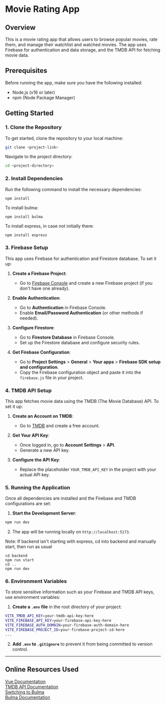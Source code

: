 # Movie Rating App

## Overview

This is a movie rating app that allows users to browse popular movies, rate them, and manage their watchlist and watched movies. The app uses Firebase for authentication and data storage, and the TMDB API for fetching movie data.

## Prerequisites

Before running the app, make sure you have the following installed:
- Node.js (v16 or later)
- npm (Node Package Manager)

## Getting Started

### 1. Clone the Repository

To get started, clone the repository to your local machine:

```bash
git clone <project-link>
```

Navigate to the project directory:

```bash
cd <project-directory>
```

### 2. Install Dependencies

Run the following command to install the necessary dependencies:

```bash
npm install
```

To install bulma: 

```
npm install bulma
```
To install express, in case not initially there: 

```
npm install express
```

### 3. Firebase Setup

This app uses Firebase for authentication and Firestore database. To set it up:

1. **Create a Firebase Project**:
   - Go to [Firebase Console](https://console.firebase.google.com/) and create a new Firebase project (if you don't have one already).

2. **Enable Authentication**:
   - Go to **Authentication** in Firebase Console.
   - Enable **Email/Password Authentication** (or other methods if needed).

3. **Configure Firestore**:
   - Go to **Firestore Database** in Firebase Console.
   - Set up the Firestore database and configure security rules.

4. **Get Firebase Configuration**:
   - Go to **Project Settings** > **General** > **Your apps** > **Firebase SDK setup and configuration**.
   - Copy the Firebase configuration object and paste it into the `firebase.js` file in your project.

### 4. TMDB API Setup

This app fetches movie data using the TMDB (The Movie Database) API. To set it up:

1. **Create an Account on TMDB**:
   - Go to [TMDB](https://www.themoviedb.org/) and create a free account.

2. **Get Your API Key**:
   - Once logged in, go to **Account Settings** > **API**.
   - Generate a new API key.

3. **Configure the API Key**:
   - Replace the placeholder `YOUR_TMDB_API_KEY` in the project with your actual API key.

### 5. Running the Application

Once all dependencies are installed and the Firebase and TMDB configurations are set:

1. **Start the Development Server**:

```bash
npm run dev
```

2. The app will be running locally on `http://localhost:5173`.

Note: If backend isn't starting with express, cd into backend and manually start, then run as usual
```
cd backend
npm run start
cd .. 
npm run dev
```

### 6. Environment Variables

To store sensitive information such as your Firebase and TMDB API keys, use environment variables:

1. **Create a `.env` file** in the root directory of your project:

```bash
VITE_TMDB_API_KEY=your-tmdb-api-key-here
VITE_FIREBASE_API_KEY=your-firebase-api-key-here
VITE_FIREBASE_AUTH_DOMAIN=your-firebase-auth-domain-here
VITE_FIREBASE_PROJECT_ID=your-firebase-project-id-here
...
```

2. **Add `.env` to `.gitignore`** to prevent it from being committed to version control.

---

## Online Resources Used  
[Vue Documentation](https://vuejs.org/guide/essentials/event-handling.html)      
[TMDB API Documentation](https://developer.themoviedb.org/reference/account-details)      
[Switching to Bulma](https://bulma.io/documentation/start/overview/)     
[Bulma Documentation](https://github.com/jgthms/bulma/tree/main)  



